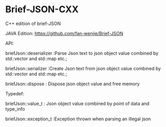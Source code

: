 # Brief-JSON-CXX
C++ edition of brief-JSON

JAVA Edition: https://github.com/fan-wenjie/Brief-JSON

API:

briefJson::deserializer :Parse Json text to json object value combined by std::vector and std::map etc.;

briefJson::serializer :Create Json text from json object value combined by std::vector and std::map etc.;

briefJson::dispose : Dispose json object value and free memory

Typedef:

briefJson::value_t : Json object value combined by point of data and type_info

briefJson::exception_t :Exception thrown when parsing an illegal json
